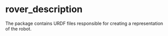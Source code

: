 # rover_description

The package contains URDF files responsible for creating a representation of the robot.